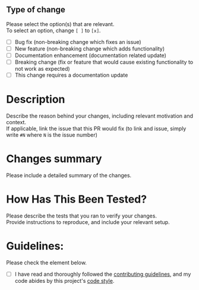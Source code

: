 ## Type of change

Please select the option(s) that are relevant.  
To select an option, change `[ ]` to `[x]`.

- [ ] Bug fix (non-breaking change which fixes an issue)
- [ ] New feature (non-breaking change which adds functionality)
- [ ] Documentation enhancement (documentation related update)
- [ ] Breaking change (fix or feature that would cause existing functionality to not work as expected)
- [ ] This change requires a documentation update

# Description

Describe the reason behind your changes, including relevant motivation and context.  
If applicable, link the issue that this PR would fix (to link and issue, simply write `#N` where `N` is the issue number)

# Changes summary

Please include a detailed summary of the changes.

# How Has This Been Tested?

Please describe the tests that you ran to verify your changes.  
Provide instructions to reproduce, and include your relevant setup.

# Guidelines:

Please check the element below.  
- [ ] I have read and thoroughly followed the [contributing guidelines](https://github.com/Crystal-Nest/cobweb-mod-template/blob/master/.github/CONTRIBUTING.md), and my code abides by this project's [code style](https://github.com/Crystal-Nest/cobweb-mod-template/blob/master/.github/CONTRIBUTING.md#code-style).
